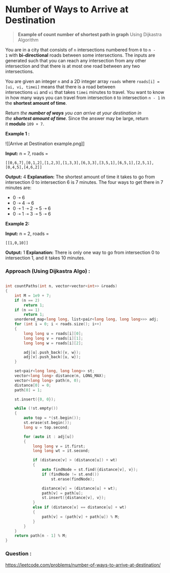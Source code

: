 # Number of Ways to Arrive at Destination

> **Example of count number of shortest path in graph**
> Using Dijkastra Algorithm

You are in a city that consists of `n` intersections numbered from `0` to `n - 1` with **bi-directional** roads between some intersections. The inputs are generated such that you can reach any intersection from any other intersection and that there is at most one road between any two intersections.

You are given an integer `n` and a 2D integer array `roads` where `roads[i] = [ui, vi, timei]` means that there is a road between intersections `ui` and `vi` that takes `timei` minutes to travel. You want to know in how many ways you can travel from intersection `0` to intersection `n - 1` in the **shortest amount of time**.

Return *the **number of ways** you can arrive at your destination in the **shortest amount of time***. Since the answer may be large, return it **modulo** `109 + 7`.

**Example 1 :**

![[Arrive at Destination example.png]]

**Input:** n = 7, roads =

```
[[0,6,7],[0,1,2],[1,2,3],[1,3,3],[6,3,3],[3,5,1],[6,5,1],[2,5,1],[0,4,5],[4,6,2]]
```

**Output:** 4
**Explanation:** The shortest amount of time it takes to go from intersection 0 to intersection 6 is 7 minutes.
The four ways to get there in 7 minutes are:

- 0 ➝ 6
- 0 ➝ 4 ➝ 6
- 0 ➝ 1 ➝ 2 ➝ 5 ➝ 6
- 0 ➝ 1 ➝ 3 ➝ 5 ➝ 6

**Example 2:**

**Input:** n = 2, roads =

```
[[1,0,10]]
```

**Output:** 1
**Explanation:** There is only one way to go from intersection 0 to intersection 1, and it takes 10 minutes.

### Approach (Using Dijkastra Algo) :

```cpp

int countPaths(int n, vector<vector<int>> &roads)
{
    int M = 1e9 + 7;
    if (n == 2)
        return 1;
    if (n == 1)
        return 1;
    unordered_map<long long, list<pair<long long, long long>>> adj;
    for (int i = 0; i < roads.size(); i++)
    {
        long long u = roads[i][0];
        long long v = roads[i][1];
        long long w = roads[i][2];

        adj[u].push_back({v, w});
        adj[v].push_back({u, w});
    }

    set<pair<long long, long long>> st;
    vector<long long> distance(n, LONG_MAX);
    vector<long long> path(n, 0);
    distance[0] = 0;
    path[0] = 1;

    st.insert({0, 0});

    while (!st.empty())
    {
        auto top = *(st.begin());
        st.erase(st.begin());
        long u = top.second;

        for (auto it : adj[u])
        {
            long long v = it.first;
            long long wt = it.second;

            if (distance[v] > (distance[u]) + wt)
            {
                auto findNode = st.find({distance[v], v});
                if (findNode != st.end())
                    st.erase(findNode);

                distance[v] = (distance[u] + wt);
                path[v] = path[u];
                st.insert({distance[v], v});
            }
            else if (distance[v] == distance[u] + wt)
            {
                path[v] = (path[v] + path[u]) % M;
            }
        }
    }
    return path[n - 1] % M;
}
```

### Question :

https://leetcode.com/problems/number-of-ways-to-arrive-at-destination/
